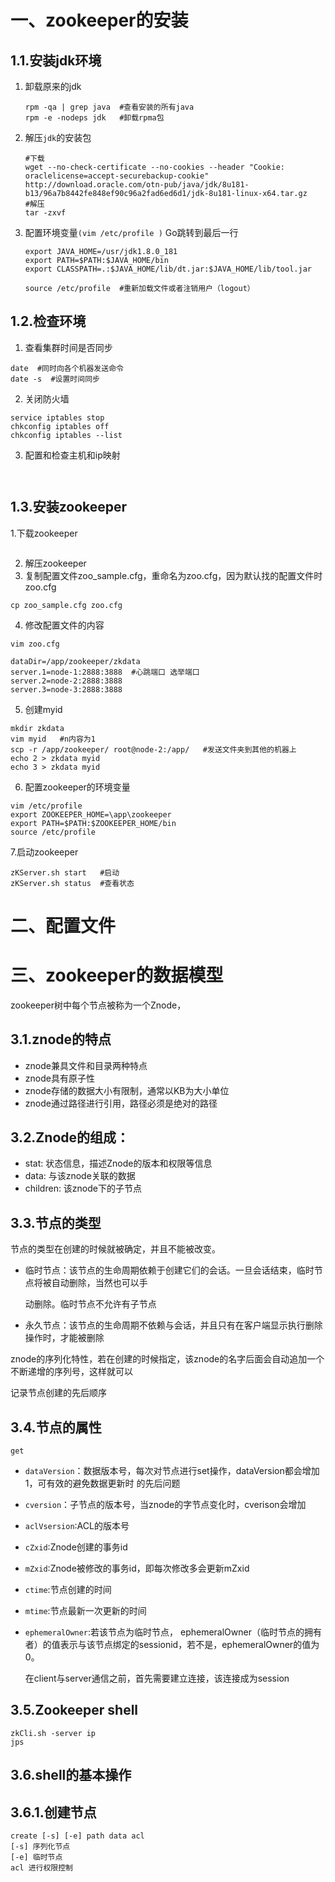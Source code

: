 # 一、zookeeper的安装

## 1.1.安装jdk环境

1. 卸载原来的jdk 

   ```shell
   rpm -qa | grep java  #查看安装的所有java
   rpm -e -nodeps jdk   #卸载rpma包
   ```

2. 解压`jdk`的安装包

   ```shell
   #下载
   wget --no-check-certificate --no-cookies --header "Cookie: oraclelicense=accept-securebackup-cookie" http://download.oracle.com/otn-pub/java/jdk/8u181-b13/96a7b8442fe848ef90c96a2fad6ed6d1/jdk-8u181-linux-x64.tar.gz
   #解压
   tar -zxvf 
   ```

3. 配置环境变量`(vim /etc/profile )` Go跳转到最后一行

   ```shell
   export JAVA_HOME=/usr/jdk1.8.0_181
   export PATH=$PATH:$JAVA_HOME/bin 
   export CLASSPATH=.:$JAVA_HOME/lib/dt.jar:$JAVA_HOME/lib/tool.jar
   ```

   ```shell
   source /etc/profile  #重新加载文件或者注销用户（logout）
   ```

## 1.2.检查环境

1. 查看集群时间是否同步

```shell
date  #同时向各个机器发送命令
date -s  #设置时间同步
```

2. 关闭防火墙

```shell
service iptables stop 
chkconfig iptables off
chkconfig iptables --list 
```

3. 配置和检查主机和ip映射

```shell
 
```

## 1.3.安装zookeeper

1.下载zookeeper

```shell

```

2. 解压zookeeper
3. 复制配置文件zoo_sample.cfg，重命名为zoo.cfg，因为默认找的配置文件时zoo.cfg

```shell
cp zoo_sample.cfg zoo.cfg
```

4. 修改配置文件的内容

```shell
vim zoo.cfg
```

```shell
dataDir=/app/zookeeper/zkdata
server.1=node-1:2888:3888  #心跳端口 选举端口
server.2=node-2:2888:3888
server.3=node-3:2888:3888
```

5. 创建myid

```shell
mkdir zkdata
vim myid   #n内容为1
scp -r /app/zookeeper/ root@node-2:/app/   #发送文件夹到其他的机器上
echo 2 > zkdata myid
echo 3 > zkdata myid
```

6. 配置zookeeper的环境变量

```shell
vim /etc/profile
export ZOOKEEPER_HOME=\app\zookeeper
export PATH=$PATH:$ZOOKEEPER_HOME/bin
source /etc/profile
```

7.启动zookeeper

```shell
zKServer.sh start   #启动
zKServer.sh status  #查看状态
```

# 二、配置文件





# 三、zookeeper的数据模型

zookeeper树中每个节点被称为一个Znode，

## 3.1.znode的特点

* znode兼具文件和目录两种特点
* znode具有原子性
* znode存储的数据大小有限制，通常以KB为大小单位
* znode通过路径进行引用，路径必须是绝对的路径

## 3.2.Znode的组成：

* stat: 状态信息，描述Znode的版本和权限等信息
* data: 与该znode关联的数据
* children: 该znode下的子节点

## 3.3.节点的类型

节点的类型在创建的时候就被确定，并且不能被改变。

* 临时节点：该节点的生命周期依赖于创建它们的会话。一旦会话结束，临时节点将被自动删除，当然也可以手

  动删除。临时节点不允许有子节点

* 永久节点：该节点的生命周期不依赖与会话，并且只有在客户端显示执行删除操作时，才能被删除

znode的序列化特性，若在创建的时候指定，该znode的名字后面会自动追加一个不断递增的序列号，这样就可以

记录节点创建的先后顺序



## 3.4.节点的属性

```
get  	
```

* `dataVersion`：数据版本号，每次对节点进行set操作，dataVersion都会增加1，可有效的避免数据更新时 的先后问题

* `cversion`：子节点的版本号，当znode的字节点变化时，cverison会增加

* `aclVsersion`:ACL的版本号

* `cZxid`:Znode创建的事务id

* `mZxid`:Znode被修改的事务id，即每次修改多会更新mZxid

* `ctime`:节点创建的时间

* `mtime`:节点最新一次更新的时间

* `ephemeralOwner`:若该节点为临时节点， ephemeralOwner（临时节点的拥有者）的值表示与该节点绑定的sessionid，若不是，ephemeralOwner的值为0。

  在client与server通信之前，首先需要建立连接，该连接成为session

## 3.5.Zookeeper shell

```shell
zkCli.sh -server ip
jps 
```

## 3.6.shell的基本操作

## 3.6.1.创建节点

```shell
create [-s] [-e] path data acl
[-s] 序列化节点
[-e] 临时节点
acl 进行权限控制
```



